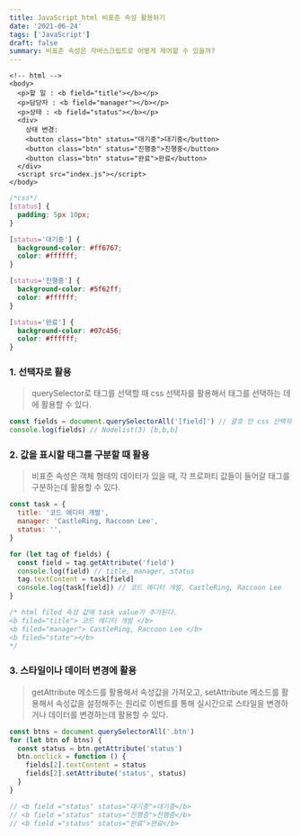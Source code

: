```yaml
---
title: JavaScript_html 비표준 속성 활용하기
date: '2021-06-24'
tags: ['JavaScript']
draft: false
summary: 비표준 속성은 자바스크립트로 어떻게 제어할 수 있을까?
---
```


```
<!-- html -->
<body>
  <p>할 일 : <b field="title"></b></p>
  <p>담당자 : <b field="manager"></b></p>
  <p>상태 : <b field="status"></b></p>
  <div>
    상태 변경:
    <button class="btn" status="대기중">대기중</button>
    <button class="btn" status="진행중">진행중</button>
    <button class="btn" status="완료">완료</button>
  </div>
  <script src="index.js"></script>
</body>
```

```css
/*css*/
[status] {
  padding: 5px 10px;
}

[status='대기중'] {
  background-color: #ff6767;
  color: #ffffff;
}

[status='진행중'] {
  background-color: #5f62ff;
  color: #ffffff;
}

[status='완료'] {
  background-color: #07c456;
  color: #ffffff;
}
```

### 1. 선택자로 활용

> querySelector로 태그를 선택할 때 css 선택자를 활용해서 태그를 선택하는 데에 활용할 수 있다.

```jsx
const fields = document.querySelectorAll('[field]') // 괄호 안 css 선택자 활용
console.log(fields) // Nodelist(3) [b,b,b]
```

### 2. 값을 표시할 태그를 구분할 때 활용

> 비표준 속성은 객체 형태의 데이터가 있을 때, 각 프로퍼티 값들이 들어갈 태그를 구분하는데 활용할 수 있다.

```jsx
const task = {
  title: '코드 에디터 개발',
  manager: 'CastleRing, Raccoon Lee',
  status: '',
}

for (let tag of fields) {
  const field = tag.getAttribute('field')
  console.log(field) // title, manager, status
  tag.textContent = task[field]
  console.log(task[field]) // 코드 에디터 개발, CastleRing, Raccoon Lee
}

/* html filed 속성 값에 task value가 추가된다. 
<b filed="title"> 코드 에디터 개발 </b>
<b filed="manager"> CastleRing, Raccoon Lee </b>
<b filed="state"></b>
*/
```

### 3. 스타일이나 데이터 변경에 활용

> getAttribute 메소드를 활용해서 속성값을 가져오고, setAttribute 메소드를 활용해서 속성값을 설정해주는 원리로 이벤트를 통해 실시간으로 스타일을 변경하거나 데이터를 변경하는데 활용할 수 있다.

```jsx
const btns = document.querySelectorAll('.btn')
for (let btn of btns) {
  const status = btn.getAttribute('status')
  btn.onclick = function () {
    fields[2].textContent = status
    fields[2].setAttribute('status', status)
  }
}

// <b field ="status" status="대기중">대기중</b>
// <b field ="status" status="진행증">진행중</b>
// <b field ="status" status="완료">완료</b>
```
